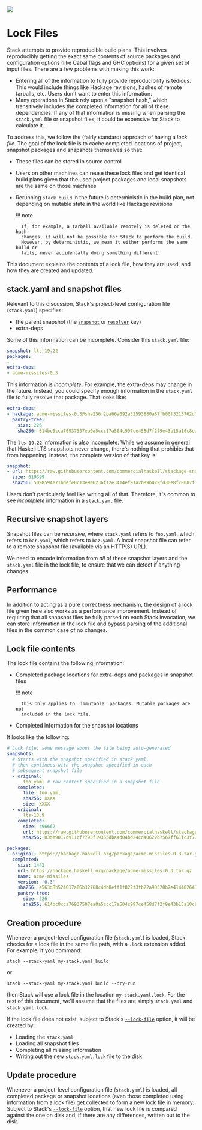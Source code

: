 <div class="hidden-warning"><a href="https://docs.haskellstack.org/"><img src="https://cdn.jsdelivr.net/gh/commercialhaskell/stack/doc/img/hidden-warning.svg"></a></div>

# Lock Files

Stack attempts to provide reproducible build plans. This involves reproducibly
getting the exact same contents of source packages and configuration options
(like Cabal flags and GHC options) for a given set of input files. There are a
few problems with making this work:

* Entering all of the information to fully provide reproducibility is tedious.
  This would include things like Hackage revisions, hashes of remote tarballs,
  etc. Users don't want to enter this information.
* Many operations in Stack rely upon a "snapshot hash," which transitively
  includes the completed information for all of these dependencies. If any of
  that information is missing when parsing the `stack.yaml` file or snapshot
  files, it could be expensive for Stack to calculate it.

To address this, we follow the (fairly standard) approach of having a
_lock file_. The goal of the lock file is to cache completed locations of
project, snapshot packages and snapshots themselves so that:

* These files can be stored in source control
* Users on other machines can reuse these lock files and get identical build
  plans given that the used project packages and local snapshots are the same on
  those machines
* Rerunning `stack build` in the future is deterministic in the build plan, not
  depending on mutable state in the world like Hackage revisions

    !!! note

        If, for example, a tarball available remotely is deleted or the hash
        changes, it will not be possible for Stack to perform the build.
        However, by deterministic, we mean it either performs the same build or
        fails, never accidentally doing something different.

This document explains the contents of a lock file, how they are used, and how
they are created and updated.

## stack.yaml and snapshot files

Relevant to this discussion, Stack's project-level configuration file
(`stack.yaml`) specifies:

* the parent snapshot (the [`snapshot`](yaml_configuration.md#snapshot) or
  [`resolver`](yaml_configuration.md#resolver) key)
* extra-deps

Some of this information can be incomplete. Consider this `stack.yaml` file:

~~~yaml
snapshot: lts-19.22
packages:
- .
extra-deps:
- acme-missiles-0.3
~~~

This information is _incomplete_. For example, the extra-deps may change in the
future. Instead, you could specify enough information in the `stack.yaml` file
to fully resolve that package. That looks like:

~~~yaml
extra-deps:
- hackage: acme-missiles-0.3@sha256:2ba66a092a32593880a87fb00f3213762d7bca65a687d45965778deb8694c5d1,613
  pantry-tree:
    size: 226
    sha256: 614bc0cca76937507ea0a5ccc17a504c997ce458d7f2f9e43b15a10c8eaeb033
~~~

The `lts-19.22` information is also incomplete. While we assume in general that
Haskell LTS snapshots never change, there's nothing that prohibits that from
happening. Instead, the complete version of that key is:

~~~yaml
snapshot:
- url: https://raw.githubusercontent.com/commercialhaskell/stackage-snapshots/master/lts/19/22.yaml
  size: 619399
  sha256: 5098594e71bdefe0c13e9e6236f12e3414ef91a2b89b029fd30e8fc8087f3a07
~~~

Users don't particularly feel like writing all of that. Therefore, it's common
to see _incomplete_ information in a `stack.yaml` file.

## Recursive snapshot layers

Snapshot files can be _recursive_, where `stack.yaml` refers to `foo.yaml`,
which refers to `bar.yaml`, which refers to `baz.yaml`. A local snapshot file
can refer to a remote snapshot file (available via an HTTP(S) URL).

We need to encode information from _all_ of these snapshot layers and the
`stack.yaml` file in the lock file, to ensure that we can detect if anything
changes.

## Performance

In addition to acting as a pure correctness mechanism, the design of a lock file
given here also works as a performance improvement. Instead of requiring that
all snapshot files be fully parsed on each Stack invocation, we can store
information in the lock file and bypass parsing of the additional files in the
common case of no changes.

## Lock file contents

The lock file contains the following information:

* Completed package locations for extra-deps and packages in snapshot files

    !!! note

        This only applies to _immutable_ packages. Mutable packages are not
        included in the lock file.

* Completed information for the snapshot locations

It looks like the following:

~~~yaml
# Lock file, some message about the file being auto-generated
snapshots:
  # Starts with the snapshot specified in stack.yaml,
  # then continues with the snapshot specified in each
  # subsequent snapshot file
  - original:
      foo.yaml # raw content specified in a snapshot file
    completed:
      file: foo.yaml
      sha256: XXXX
      size: XXXX
  - original:
      lts-13.9
    completed:
      size: 496662
      url: https://raw.githubusercontent.com/commercialhaskell/stackage-snapshots/master/lts/13/9.yaml
      sha256: 83de9017d911cf7795f19353dba4d04bd24cd40622b7567ff61fc3f7223aa3ea

packages:
- original: https://hackage.haskell.org/package/acme-missiles-0.3.tar.gz
  completed:
    size: 1442
    url: https://hackage.haskell.org/package/acme-missiles-0.3.tar.gz
    name: acme-missiles
    version: '0.3'
    sha256: e563d8b524017a06b32768c4db8eff1f822f3fb22a90320b7e414402647b735b
    pantry-tree:
      size: 226
      sha256: 614bc0cca76937507ea0a5ccc17a504c997ce458d7f2f9e43b15a10c8eaeb033
~~~

## Creation procedure

Whenever a project-level configuration file (`stack.yaml`) is loaded, Stack
checks for a lock file in the same file path, with a `.lock` extension added.
For example, if you command:

~~~text
stack --stack-yaml my-stack.yaml build
~~~

or

~~~text
stack --stack-yaml my-stack.yaml build --dry-run
~~~

then Stack will use a lock file in the location `my-stack.yaml.lock`. For the
rest of this document, we'll assume that the files are simply `stack.yaml` and
`stack.yaml.lock`.

If the lock file does not exist, subject to Stack's
[`--lock-file`](global_flags.md#-lock-file-option) option, it will be
created by:

* Loading the `stack.yaml`
* Loading all snapshot files
* Completing all missing information
* Writing out the new `stack.yaml.lock` file to the disk

## Update procedure

Whenever a project-level configuration file (`stack.yaml`) is loaded, all
completed package or snapshot locations (even those completed using information
from a lock file) get collected to form a new lock file in memory. Subject to
Stack's [`--lock-file`](global_flags.md#-lock-file-option) option, that new lock
file is compared against the one on disk and, if there are any differences,
written out to the disk.
